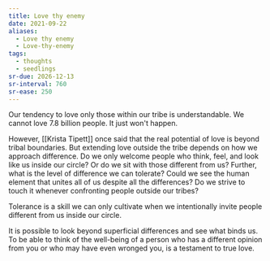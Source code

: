 ```yaml
---
title: Love thy enemy
date: 2021-09-22
aliases:
  - Love thy enemy
  - Love-thy-enemy
tags:
  - thoughts
  - seedlings
sr-due: 2026-12-13
sr-interval: 760
sr-ease: 250
---
```

Our tendency to love only those within our tribe is understandable. We cannot love 7.8 billion people. It just won't happen.

However, [[Krista Tipett]] once said that the real potential of love is beyond tribal boundaries. But extending love outside the tribe depends on how we approach difference. Do we only welcome people who think, feel, and look like us inside our circle? Or do we sit with those different from us? Further, what is the level of difference we can tolerate? Could we see the human element that unites all of us despite all the differences? Do we strive to touch it whenever confronting people outside our tribes?

Tolerance is a skill we can only cultivate when we intentionally invite people different from us inside our circle.

It is possible to look beyond superficial differences and see what binds us. To be able to think of the well-being of a person who has a different opinion from you or who may have even wronged you, is a testament to true love.